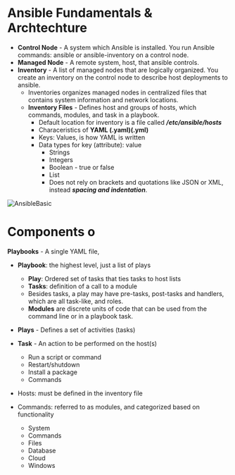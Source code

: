 # Ansible Fundamentals & Archtechture
 - <b>Control Node</b> - A system which Ansible is installed. You run Ansible commands: ansible or ansible-inventory on a control node.
 - <b>Managed Node</b> - A remote system, host, that ansible controls.
 - <b>Inventory</b> - A list of managed nodes that are logically organized. You create an inventory on the control node to describe host deployments to ansible.
   - Inventories organizes managed nodes in centralized files that contains system information and network locations.
   - <b>Inventory Files</b> - Defines host and groups of hosts, which commands, modules, and task in a playbook.
     - Default location for inventory is a file called <b><i> /etc/ansible/hosts</b></i>
     - Characeristics of <b>YAML (.yaml)(.yml)</b>
     - Keys: Values, is how YAML is written
     - Data types for key (attribute): value
       - Strings
       - Integers
       - Boolean - true or false
       - List
       - Does not rely on brackets and quotations like JSON or XML, instead <b><i>spacing and indentation</b></i>.

![AnsibleBasic](https://user-images.githubusercontent.com/111991325/202610504-9af669fc-b6bc-417c-906e-03a0176b47ce.png)

# Components o


 
<b>Playbooks</b> - A single YAML file,
 - <b>Playbook</b>: the highest level, just a list of plays
   - <b>Play</b>: Ordered set of tasks that ties tasks to host lists
    - <b>Tasks</b>: definition of a call to a module
    - Besides tasks, a play may have pre-tasks, post-tasks and handlers, which are all task-like, and roles.
    - <b>Modules</b> are discrete units of code that can be used from the command line or in a playbook task.
 

- <b>Plays</b></b> - Defines a set of activities (tasks)
- <b>Task</b> - An action to be performed on the host(s)
  - Run a script or command
  - Restart/shutdown
  - Install a package
  - Commands
 
- Hosts: must be defined in the inventory file
- Commands: referred to as modules, and categorized based on functionality
   - System
   - Commands
   - Files
   - Database
   - Cloud
   - Windows


